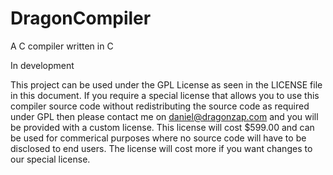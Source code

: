 # DragonCompiler
A C compiler written in C

In development

This project can be used under the GPL License as seen in the LICENSE file in this document. If you require a special license that allows you to use this compiler source code without redistributing the source code as required under GPL then please contact me on daniel@dragonzap.com and you will be provided with a custom license. This license will cost $599.00 and can be used for commerical purposes where no source code will have to be disclosed to end users. The license will cost more if you want changes to our special license.
